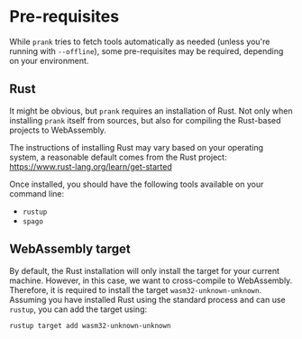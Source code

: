 # Pre-requisites

While `prank` tries to fetch tools automatically as needed (unless you're running with `--offline`), some
pre-requisites may be required, depending on your environment.

## Rust

It might be obvious, but `prank` requires an installation of Rust. Not only when installing `prank` itself from sources,
but also for compiling the Rust-based projects to WebAssembly.

The instructions of installing Rust may vary based on your operating system, a reasonable default comes from the Rust
project: <https://www.rust-lang.org/learn/get-started>

Once installed, you should have the following tools available on your command line:

* `rustup`
* `spago`

## WebAssembly target

By default, the Rust installation will only install the target for your current machine. However, in this case, we want
to cross-compile to WebAssembly. Therefore, it is required to install the target `wasm32-unknown-unknown`. Assuming
you have installed Rust using the standard process and can use `rustup`, you can add the target using:

```shell
rustup target add wasm32-unknown-unknown
```
